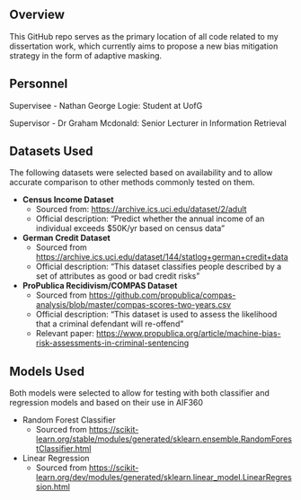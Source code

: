 ## Overview

This GitHub repo serves as the primary location of all code related to my dissertation work, which currently aims to propose a new bias mitigation strategy in the form of adaptive masking.

## Personnel

Supervisee - Nathan George Logie: Student at UofG

Supervisor - Dr Graham Mcdonald: Senior Lecturer in Information Retrieval

## Datasets Used

The following datasets were selected based on availability and to allow accurate comparison to other methods commonly tested on them.

- **Census Income Dataset**
    - Sourced from: https://archive.ics.uci.edu/dataset/2/adult
    - Official description: “Predict whether the annual income of an individual exceeds $50K/yr based on census data”
- **German Credit Dataset**
    - Sourced from https://archive.ics.uci.edu/dataset/144/statlog+german+credit+data
    - Official description: “This dataset classifies people described by a set of attributes as good or bad credit risks”
- **ProPublica Recidivism/COMPAS Dataset**
    - Sourced from https://github.com/propublica/compas-analysis/blob/master/compas-scores-two-years.csv
    - Official description: “This dataset is used to assess the likelihood that a criminal defendant will re-offend”
    - Relevant paper: https://www.propublica.org/article/machine-bias-risk-assessments-in-criminal-sentencing

## Models  Used

Both models were selected to allow for testing with both classifier and regression models and based on their use in AIF360

- Random Forest Classifier
    - Sourced from https://scikit-learn.org/stable/modules/generated/sklearn.ensemble.RandomForestClassifier.html
- Linear Regression
    - Sourced from https://scikit-learn.org/dev/modules/generated/sklearn.linear_model.LinearRegression.html
